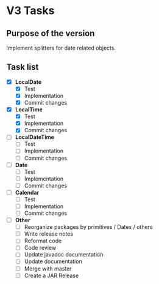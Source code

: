 # V3 Tasks

## Purpose of the version

Implement splitters for date related objects.

## Task list

- [x] **LocalDate**
  - [x] Test
  - [x] Implementation
  - [x] Commit changes

- [x] **LocalTime**
  - [x] Test
  - [x] Implementation
  - [x] Commit changes

- [ ] **LocalDateTime**
  - [ ] Test
  - [ ] Implementation
  - [ ] Commit changes

- [ ] **Date**
  - [ ] Test
  - [ ] Implementation
  - [ ] Commit changes

- [ ] **Calendar**
  - [ ] Test
  - [ ] Implementation
  - [ ] Commit changes

- [ ] **Other**
  - [ ] Reorganize packages by primitives / Dates / others
  - [ ] Write release notes
  - [ ] Reformat code
  - [ ] Code review
  - [ ] Update javadoc documentation
  - [ ] Update documentation
  - [ ] Merge with master
  - [ ] Create a JAR Release